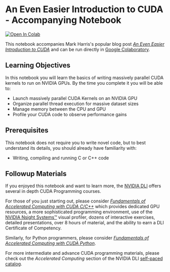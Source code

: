 
# An Even Easier Introduction to CUDA - Accompanying Notebook

[![Open In Colab](https://colab.research.google.com/assets/colab-badge.svg)](https://colab.research.google.com/github/NVDLI/notebooks/blob/master/even-easier-cuda/An_Even_Easier_Introduction_to_CUDA.ipynb)

This notebook accompanies Mark Harris's popular blog post [_An Even Easier Introduction to CUDA_](https://developer.nvidia.com/blog/even-easier-introduction-cuda/) and can be run directly in [Google Colaboratory](https://colab.research.google.com/github/NVDLI/notebooks/blob/master/even-easier-cuda/An_Even_Easier_Introduction_to_CUDA.ipynb).

## Learning Objectives

In this notebook you will learn the basics of writing massively parallel CUDA kernels to run on NVIDIA GPUs. By the time you complete it you will be able to:

- Launch massively parallel CUDA Kernels on an NVIDIA GPU
- Organize parallel thread execution for massive dataset sizes
- Manage memory between the CPU and GPU
- Profile your CUDA code to observe performance gains

## Prerequisites

This notebook does not require you to write novel code, but to best understand its details, you should already have familiarity with:

- Writing, compiling and running C or C++ code

## Followup Materials

If you enjoyed this notebook and want to learn more, the [NVIDIA DLI](https://nvidia.com/dli) offers several in depth CUDA Programming courses.

For those of you just starting out, please consider [_Fundamentals of Accelerated Computing with CUDA C/C++_](https://courses.nvidia.com/courses/course-v1:DLI+C-AC-01+V1/about) which provides dedicated GPU resources, a more sophisticated programming environment, use of the [NVIDIA Nsight Systems™](https://developer.nvidia.com/nsight-systems) visual profiler, dozens of interactive exercises, detailed presentations, over 8 hours of material, and the ability to earn a DLI Certificate of Competency.

Similarly, for Python programmers, please consider [_Fundamentals of Accelerated Computing with CUDA Python_](https://courses.nvidia.com/courses/course-v1:DLI+C-AC-02+V1/about).

For more intermediate and advance CUDA programming materials, please check out the _Accelerated Computing_ section of the NVIDIA DLI [self-paced catalog](https://www.nvidia.com/en-us/training/online/).